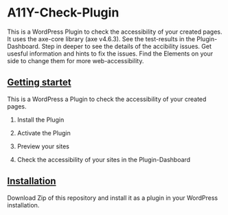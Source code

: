 # A11Y-Check-Plugin 

This is a WordPress Plugin to check the accessibility of your created pages. It uses the axe-core library (axe v4.6.3). See the test-results in the Plugin-Dashboard. Step in deeper to see the details of the accibility issues. Get usesful information and hints to fix the issues. Find the Elements on your side to change them for more web-accessibility. 


## [Getting startet](#getting-startet)  

This is a WordPress a Plugin to check the accessibility of your created pages. 

1. Install the Plugin

2. Activate the Plugin

3. Preview your sites

4. Check the accessibility of your sites in the Plugin-Dashboard


## [Installation](#installation)

Download Zip of this repository and install it as a plugin in your WordPress installation.

